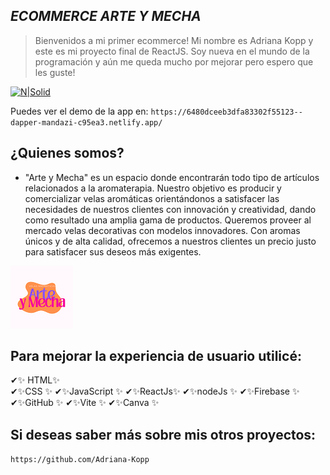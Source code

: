 ## _ECOMMERCE ARTE Y MECHA_

> Bienvenidos a mi primer ecommerce! Mi nombre es Adriana Kopp y este es mi proyecto final de ReactJS. Soy nueva en el mundo de la programación y aún me queda mucho por mejorar pero espero que les guste!

[![N|Solid](https://www.datocms-assets.com/45470/1631110818-logo-react-js.png)](https://nodesource.com/products/nsolid)

Puedes ver el demo de la app en:
`https://6480dceeb3dfa83302f55123--dapper-mandazi-c95ea3.netlify.app/`

## ¿Quienes somos?

- "Arte y Mecha" es un espacio donde encontrarán todo tipo de artículos relacionados a la aromaterapia. Nuestro objetivo es producir y comercializar velas aromáticas orientándonos a satisfacer las necesidades de nuestros clientes con innovación y creatividad, dando como resultado una amplia gama de productos. Queremos proveer al mercado velas decorativas con modelos innovadores. Con aromas únicos y de alta calidad, ofrecemos a nuestros clientes un precio justo para satisfacer sus deseos más exigentes.

![N|Solid](./public/img/Arte.png)

## Para mejorar la experiencia de usuario utilicé:

✔✨ HTML✨  
✔✨CSS ✨
✔✨JavaScript ✨
✔✨ReactJs✨
✔✨nodeJs ✨
✔✨Firebase ✨
✔✨GitHub ✨
✔✨Vite ✨
✔✨Canva ✨

## Si deseas saber más sobre mis otros proyectos:

`https://github.com/Adriana-Kopp`
